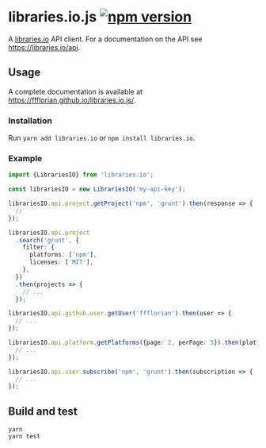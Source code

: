 # libraries.io.js [![npm version](https://img.shields.io/npm/v/libraries.io.svg.svg)](https://www.npmjs.com/package/libraries.io)

A [libraries.io](https://libraries.io) API client. For a documentation on the API see https://libraries.io/api.

## Usage

A complete documentation is available at https://ffflorian.github.io/libraries.io.js/.

### Installation

Run `yarn add libraries.io` or `npm install libraries.io`.

### Example

```ts
import {LibrariesIO} from 'libraries.io';

const librariesIO = new LibrariesIO('my-api-key');

librariesIO.api.project.getProject('npm', 'grunt').then(response => {
  //
});

librariesIO.api.project
  .search('grunt', {
    filter: {
      platforms: ['npm'],
      licenses: ['MIT'],
    },
  })
  .then(projects => {
    // ...
  });

librariesIO.api.github.user.getUser('ffflorian').then(user => {
  // ...
});

librariesIO.api.platform.getPlatforms({page: 2, perPage: 5}).then(platforms => {
  // ...
});

librariesIO.api.user.subscribe('npm', 'grunt').then(subscription => {
  // ...
});
```

## Build and test

```
yarn
yarn test
```
